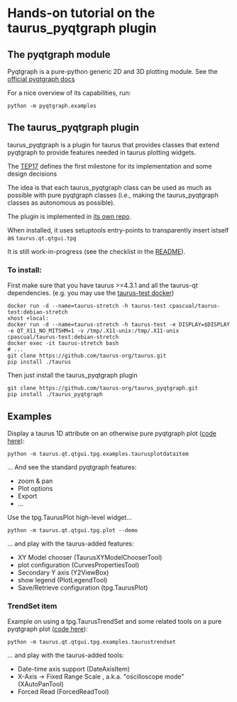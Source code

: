# Hands-on tutorial on the taurus_pyqtgraph plugin

## The pyqtgraph module

Pyqtgraph is a pure-python generic 2D and 3D plotting module.
See the [official pyqtgraph docs](http://pyqtgraph.org/)

For a nice overview of its capabilities, run:

```
python -m pyqtgraph.examples
```

## The taurus_pyqtgraph plugin

taurus_pyqtgraph is a plugin for taurus that provides classes that extend
pyqtgraph to provide features needed in taurus plotting widgets.

The [TEP17](https://github.com/taurus-org/taurus/pull/452) defines the first
milestone for its implementation and some design decisions

The idea is that each taurus_pyqtgraph class can be used as much as possible
with pure pyqtgraph classes (i.e., making the taurus_pyqtgraph classes as
autonomous as possible).

The plugin is implemented in [its own repo](https://github.com/taurus-org/taurus_pyqtgraph).

When installed, it uses setuptools entry-points to transparently insert istself
as `taurus.qt.qtgui.tpg`

It is still work-in-progress (see the checklist in the [README](https://github.com/taurus-org/taurus_pyqtgraph/blob/master/README.md)).


### To install:

First make sure that you have taurus >=4.3.1 and all the taurus-qt dependencies.
(e.g. you may use the [taurus-test docker](https://github.com/cpascual/taurus-test/))

```
docker run -d --name=taurus-stretch -h taurus-test cpascual/taurus-test:debian-stretch
xhost +local:
docker run -d --name=taurus-stretch -h taurus-test -e DISPLAY=$DISPLAY -e QT_X11_NO_MITSHM=1 -v /tmp/.X11-unix:/tmp/.X11-unix cpascual/taurus-test:debian-stretch
docker exec -it taurus-stretch bash
# ...
git clone https://github.com/taurus-org/taurus.git
pip install ./taurus
```

Then just install the taurus_pyqtgraph plugin

```
git clone https://github.com/taurus-org/taurus_pyqtgraph.git
pip install ./taurus_pyqtgraph
```

## Examples

Display a taurus 1D attribute on an otherwise pure pyqtgraph plot ([code here](https://github.com/taurus-org/taurus_pyqtgraph/blob/master/taurus_pyqtgraph/examples/taurusplotdataitem.py)):

```
python -m taurus.qt.qtgui.tpg.examples.taurusplotdataitem
```

... And see the standard pyqtgraph features:

- zoom & pan
- Plot options
- Export
- ...

Use the tpg.TaurusPlot high-level widget...

```
python -m taurus.qt.qtgui.tpg.plot --demo
```

... and play with the taurus-added features:
- XY Model chooser (TaurusXYModelChooserTool)
- plot configuration (CurvesPropertiesTool)
- Secondary Y axis (Y2ViewBox)
- show legend (PlotLegendTool)
- Save/Retrieve configuration (tpg.TaurusPlot)

### TrendSet item

Example on using a tpg.TaurusTrendSet and some related tools
on a pure pyqtgraph plot ([code here](https://github.com/taurus-org/taurus_pyqtgraph/blob/master/taurus_pyqtgraph/examples/taurustrendset.py)):

```
python -m taurus.qt.qtgui.tpg.examples.taurustrendset
```
... and play with the taurus-added tools:

- Date-time axis support (DateAxisItem)
- X-Axis -> Fixed Range Scale , a.k.a. "oscilloscope mode" (XAutoPanTool)
- Forced Read (ForcedReadTool)
